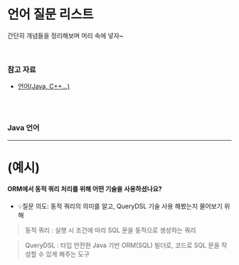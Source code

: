 # 언어 질문 리스트

간단히 개념들을 정리해보며 머리 속에 넣자~

<br>

### 참고 자료

- [언어(Java, C++…)](<https://github.com/kim6394/Dev_BasicKnowledge/blob/master/Interview/Interview List.md#언어c-등>)

<br>

<br>

### Java 언어

---

# (예시)
#### ORM에서 동적 쿼리 처리를 위해 어떤 기술을 사용하셨나요?

- 💡질문 의도: 동적 쿼리의 의미를 알고, QueryDSL 기술 사용 해봤는지 물어보기 위해

> 동적 쿼리 : 실행 시 조건에 따라 SQL 문을 동적으로 생성하는 쿼리

> QueryDSL : 타입 안전한 Java 기반 ORM(SQL) 빌더로, 코드로 SQL 문을 작성할 수 있게 해주는 도구

<br/><br/>